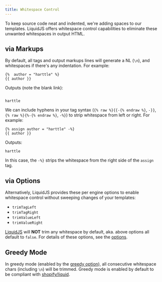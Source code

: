 ```yaml
---
title: Whitespace Control
---
```


To keep source code neat and indented, we're adding spaces to our templates. LiquidJS offers whitespace control capabilities to eliminate these unwanted whitespaces in output HTML.

## via Markups

By default, all tags and output markups lines will generate a NL (`\n`), and whitespaces if there's any indentation. For example:

```liquid
{%  author = "harttle" %}
{{ author }}
```

Outputs (note the blank link):

```

harttle
```

We can include hyphens in your tag syntax (`{% raw %}{{-{% endraw %}`, `-}}`, `{% raw %}{%-{% endraw %}`, `-%}`) to strip whitespace from left or right. For example:

```liquid
{% assign author = "harttle" -%}
{{ author }}
```

Outputs:

```
harttle
```

In this case, the `-%}` strips the whitespace from the right side of the `assign` tag.

## via Options

Alternatively, LiquidJS provides these per engine options to enable whitespace control without sweeping changes of your templates:

* `trimTagLeft`
* `trimTagRight`
* `trimValueLeft`
* `trimValueRight`

[LiquidJS][liquidjs] will **NOT** trim any whitespace by default, aka. above options all default to `false`. For details of these options, see the [options][options].

## Greedy Mode

In greedy mode (enabled by the [greedy option][greedy]), all consecutive whitespace chars (including `\n`) will be trimmed. Greedy mode is enabled by default to be compliant with [shopify/liquid][shopify/liquid].

[shopify/liquid]: https://github.com/Shopify/liquid
[liquidjs]: https://github.com/harttle/liquidjs
[options]: ../api/interfaces/liquid_options_.liquidoptions.html
[greedy]: ../api/interfaces/liquid_options_.liquidoptions.html#Optional-greedy
